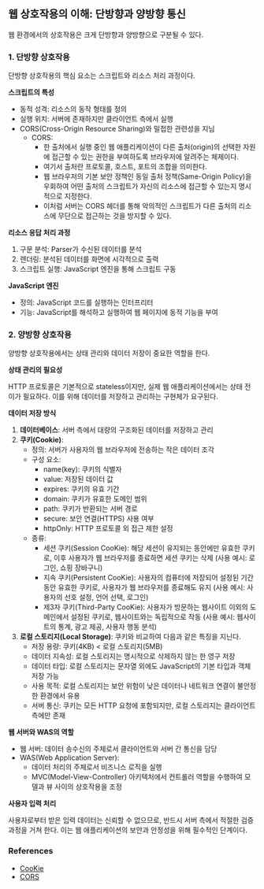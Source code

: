 ## 웹 상호작용의 이해: 단방향과 양방향 통신

웹 환경에서의 상호작용은 크게 단방향과 양방향으로 구분될 수 있다.

### 1. 단방향 상호작용

단방향 상호작용의 핵심 요소는 스크립트와 리소스 처리 과정이다.

**스크립트의 특성**

- 동적 성격: 리소스의 동작 형태를 정의
- 실행 위치: 서버에 존재하지만 클라이언트 측에서 실행
- CORS(Cross-Origin Resource Sharing)와 밀접한 관련성을 지님
    - CORS:
        - 한 출처에서 실행 중인 웹 애플리케이션이 다른 출처(origin)의 선택한 자원에 접근할 수 있는 권한을 부여하도록 브라우저에 알려주는 체제이다.
        - 여기서 출처란 프로토콜, 호스트, 포트의 조합을 의미한다.
        - 웹 브라우저의 기본 보안 정책인 동일 출처 정책(Same-Origin Policy)을 우회하여 어떤 출처의 스크립트가 자신의 리소스에 접근할 수 있는지 명시적으로 지정한다.
        - 이처럼 서버는 CORS 헤더를 통해 악의적인 스크립트가 다른 출처의 리소스에 무단으로 접근하는 것을 방지할 수 있다.

**리소스 응답 처리 과정**

1. 구문 분석: Parser가 수신된 데이터를 분석
2. 렌더링: 분석된 데이터를 화면에 시각적으로 출력
3. 스크립트 실행: JavaScript 엔진을 통해 스크립트 구동

**JavaScript 엔진**

- 정의: JavaScript 코드를 실행하는 인터프리터
- 기능: JavaScript를 해석하고 실행하여 웹 페이지에 동적 기능을 부여

### 2. 양방향 상호작용

양방향 상호작용에서는 상태 관리와 데이터 저장이 중요한 역할을 한다.

**상태 관리의 필요성**

HTTP 프로토콜은 기본적으로 stateless이지만, 실제 웹 애플리케이션에서는 상태 전이가 필요하다. 이를 위해 데이터를 저장하고 관리하는 구현체가 요구된다.

**데이터 저장 방식**

1. **데이터베이스**: 서버 측에서 대량의 구조화된 데이터를 저장하고 관리
2. **쿠키(Cookie)**:
    - 정의: 서버가 사용자의 웹 브라우저에 전송하는 작은 데이터 조각
    - 구성 요소:
        - name(key): 쿠키의 식별자
        - value: 저장된 데이터 값
        - expires: 쿠키의 유효 기간
        - domain: 쿠키가 유효한 도메인 범위
        - path: 쿠키가 반환되는 서버 경로
        - secure: 보안 연결(HTTPS) 사용 여부
        - httpOnly: HTTP 프로토콜 외 접근 제한 설정
    - 종류:
        - 세션 쿠키(Session CooKie): 해당 세션이 유지되는 동안에만 유효한 쿠키로, 이후 사용자가 웹 브라우저를 종료하면 세션 쿠키는 삭제 (사용 예시: 로그인, 쇼핑 장바구니)
        - 지속 쿠키(Persistent CooKie): 사용자의 컴퓨터에 저장되어 설정된 기간동안 유효한 쿠키로, 사용자가 웹 브라우저를 종료해도 유지 (사용 예시: 사용자의 선호 설정, 언어 선택, 로그인)
        - 제3자 쿠키(Third-Party CooKie): 사용자가 방문하는 웹사이트 이외의 도메인에서 설정된 쿠키로, 웹사이트와는 독립적으로 작동 (사용 예시:  웹사이트의 통계, 광고 제공, 사용자 행동 분석)
3. **로컬 스토리지(Local Storage)**:
쿠키와 비교하여 다음과 같은 특징을 지닌다.
    - 저장 용량: 쿠키(4KB) < 로컬 스토리지(5MB)
    - 데이터 지속성: 로컬 스토리지는 명시적으로 삭제하지 않는 한 영구 저장
    - 데이터 타입: 로컬 스토리지는 문자열 외에도 JavaScript의 기본 타입과 객체 저장 가능
    - 사용 목적: 로컬 스토리지는 보안 위험이 낮은 데이터나 네트워크 연결이 불안정한 환경에서 유용
    - 서버 통신: 쿠키는 모든 HTTP 요청에 포함되지만, 로컬 스토리지는 클라이언트 측에만 존재

**웹 서버와 WAS의 역할**

- 웹 서버: 데이터 송수신의 주체로서 클라이언트와 서버 간 통신을 담당
- WAS(Web Application Server):
    - 데이터 처리의 주체로서 비즈니스 로직을 실행
    - MVC(Model-View-Controller) 아키텍처에서 컨트롤러 역할을 수행하여 모델과 뷰 사이의 상호작용을 조정

**사용자 입력 처리**

사용자로부터 받은 입력 데이터는 신뢰할 수 없으므로, 반드시 서버 측에서 적절한 검증 과정을 거쳐 한다. 이는 웹 애플리케이션의 보안과 안정성을 위해 필수적인 단계이다.

### References

- [CooKie](https://www.coinex.com/ko/academy/detail/828-what-are-cookies?pId=31)
- [CORS](https://youthstory.tistory.com/243)
